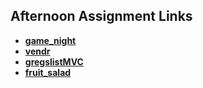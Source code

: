 ## Afternoon Assignment Links

- **[game_night](https://github.com/jakew33/game_night)**
- **[vendr](https://github.com/jakew33/vendr)**
- **[gregslistMVC](https://github.com/jakew33/gregslistMVC)**
- **[fruit_salad](https://github.com/ScottWallin/fruit_salad)**
